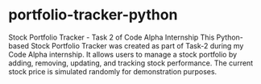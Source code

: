 # portfolio-tracker-python
Stock Portfolio Tracker - Task 2 of Code Alpha Internship This Python-based Stock Portfolio Tracker was created as part of Task-2 during my Code Alpha internship. It allows users to manage a stock portfolio by adding, removing, updating, and tracking stock performance. The current stock price is simulated randomly for demonstration purposes.
